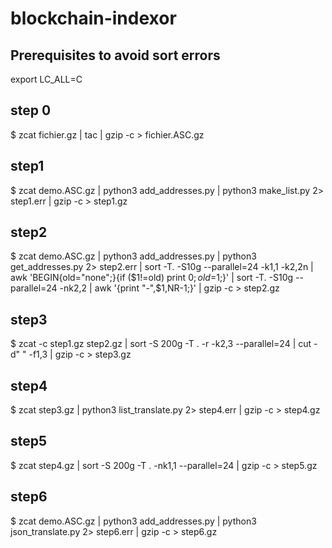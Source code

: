 # blockchain-indexor

## Prerequisites to avoid sort errors
export LC_ALL=C

## step 0
$ zcat fichier.gz | tac | gzip -c > fichier.ASC.gz

## step1
$ zcat demo.ASC.gz | python3 add_addresses.py | python3 make_list.py 2> step1.err | gzip -c > step1.gz


## step2
$ zcat demo.ASC.gz | python3 add_addresses.py | python3 get_addresses.py 2> step2.err | sort -T. -S10g --parallel=24 -k1,1 -k2,2n | awk 'BEGIN{old="none";}{if ($1!=old) print $0; old=$1;}' | sort -T. -S10g --parallel=24 -nk2,2 | awk '{print "-",$1,NR-1;}' | gzip -c > step2.gz


## step3
$ zcat -c step1.gz step2.gz | sort -S 200g -T . -r -k2,3 --parallel=24 | cut -d" " -f1,3 | gzip -c > step3.gz

## step4
$ zcat step3.gz | python3 list_translate.py 2> step4.err | gzip -c > step4.gz

## step5
$ zcat step4.gz | sort -S 200g -T . -nk1,1 --parallel=24 | gzip -c > step5.gz

## step6
$ zcat demo.ASC.gz | python3 add_addresses.py | python3 json_translate.py 2> step6.err | gzip -c > step6.gz

